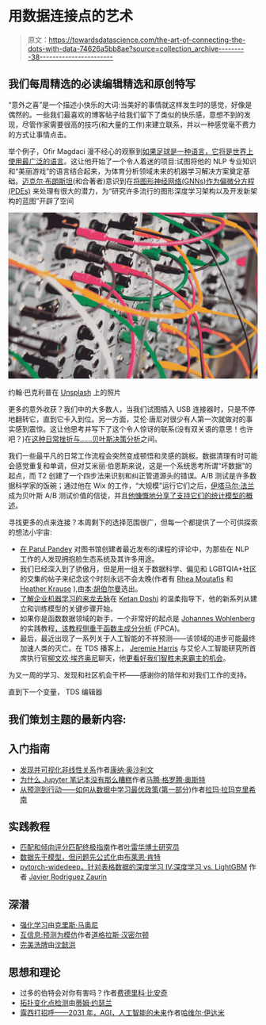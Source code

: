 # 用数据连接点的艺术

> 原文：<https://towardsdatascience.com/the-art-of-connecting-the-dots-with-data-74626a5bb8ae?source=collection_archive---------38----------------------->

## 我们每周精选的必读编辑精选和原创特写

“意外之喜”是一个描述小快乐的大词:当美好的事情就这样发生时的感觉，好像是偶然的。一些我们最喜欢的博客帖子给我们留下了类似的快乐感，意想不到的发现，尽管作家需要很高的技巧(和大量的工作)来建立联系，并以一种感觉毫不费力的方式让事情点击。

举个例子，Ofir Magdaci 漫不经心的观察到[如果足球是一种语言，它将是世界上使用最广泛的语言](/embedding-the-language-of-football-using-nlp-e52dc153afa6)。这让他开始了一个令人着迷的项目:试图将他的 NLP 专业知识和“美丽游戏”的语言结合起来，为体育分析领域未来的机器学习解决方案奠定基础。[迈克尔·布朗斯坦](https://medium.com/u/7b1129ddd572?source=post_page-----74626a5bb8ae--------------------------------)(和合著者)意识到在[将图形神经网络(GNNs)作为偏微分方程(PDEs)](/graph-neural-networks-as-neural-diffusion-pdes-8571b8c0c774) 来处理有很大的潜力，为“研究许多流行的图形深度学习架构以及开发新架构的蓝图”开辟了空间

![](img/f07e0931b51ed0ab89cab7ceae1e5a29.png)

约翰·巴克利普在 [Unsplash](https://unsplash.com?utm_source=medium&utm_medium=referral) 上的照片

更多的意外收获？我们中的大多数人，当我们试图插入 USB 连接器时，只是不停地翻转它，直到它卡入到位。另一方面，艾伦·唐尼对很少有人第一次就做对的事实感到震惊。这让他思考并写下了这个令人惊讶的联系(没有双关语的意思！也许吧？)在[这种日常挫折与……贝叶斯决策分析](/flipping-usb-connectors-5ac65ea9f355)之间。

我们一些最平凡的日常工作流程会突然变成顿悟和灵感的跳板。数据清理有时可能会感觉重复和单调，但对艾米丽·伯恩斯来说，这是一个系统思考所谓“坏数据”的起点，而 T2 创建了一个四步法来识别和纠正管道源头的错误。A/B 测试是许多数据科学家的饭碗；通过他在 Wix 的工作，“大规模”运行它们之后，[伊塔马尔·法兰](https://medium.com/u/153789513a7b?source=post_page-----74626a5bb8ae--------------------------------)成为贝叶斯 A/B 测试价值的信徒，并且[他慷慨地分享了支持它们的统计模型的概述](/how-to-do-bayesian-a-b-testing-fast-41ee00d55be8)。

寻找更多的点来连接？本周剩下的选择范围很广，但每一个都提供了一个可供探索的想法小宇宙:

*   [在 Parul Pandey](/reviewing-the-recently-released-huggingface-course-a6b4ace16167) 对图书馆创建者最近发布的课程的评论中，为那些在 NLP 工作的人发现拥抱脸生态系统及其许多用途。
*   我们已经深入到了骄傲月，但是用一组关于数据科学、偏见和 LGBTQIA+社区的交集的帖子来纪念这个时刻永远不会太晚(作者有 [Rhea Moutafis](https://medium.com/u/593908e0206?source=post_page-----74626a5bb8ae--------------------------------) 和 [Heather Krause](https://medium.com/u/7e89d86194d2?source=post_page-----74626a5bb8ae--------------------------------) ),由[本·胡伯尔曼](https://medium.com/u/e6ad8abedec9?source=post_page-----74626a5bb8ae--------------------------------)选出。
*   [了解企业机器学习的来龙去脉](/enterprise-ml-why-building-and-training-a-real-world-model-is-hard-59d09a430fae)在 [Ketan Doshi](https://medium.com/u/54f9ca55ed47?source=post_page-----74626a5bb8ae--------------------------------) 的温柔指导下，他的新系列从建立和训练模型的关键步骤开始。
*   如果你是函数数据领域的新手，一个非常好的起点是 [Johannes Wohlenberg](https://medium.com/u/8644189ad630?source=post_page-----74626a5bb8ae--------------------------------) 的实践教程[，该教程侧重于函数主成分分析](/functional-principal-component-analysis-and-functional-data-91d21261ab7f) (FPCA)。
*   最后，最近出现了一系列关于人工智能的不祥预测——该领域的进步可能最终加速人类的灭亡。在 TDS 播客上， [Jeremie Harris](https://medium.com/u/59564831d1eb?source=post_page-----74626a5bb8ae--------------------------------) 与艾伦人工智能研究所首席执行官[柳文欢·埃齐奥尼](https://medium.com/u/af9252b7f0b8?source=post_page-----74626a5bb8ae--------------------------------)聊天，他[更看好我们智胜未来霸主的机会](/the-case-against-worrying-about-existential-risk-from-ai-d4aaa77e812b)。

为又一周的学习、发现和社区机会干杯——感谢你的陪伴和对我们工作的支持。

直到下一个变量，
TDS 编辑器

## 我们策划主题的最新内容:

## 入门指南

*   [发现并可视化非线性关系](/finding-and-visualising-non-linear-relationships-4ecd63a43e7e)作者[康纳·奥沙利文](https://medium.com/u/4ae48256fb37?source=post_page-----74626a5bb8ae--------------------------------)
*   [为什么 Jupyter 笔记本没有那么糟糕](/why-jupyter-notebooks-arent-all-that-bad-d75e90d02c3a)作者[马腾·格罗腾·奥斯特](https://medium.com/u/22405c3b2875?source=post_page-----74626a5bb8ae--------------------------------)
*   [从预测到行动——如何从数据中学习最优政策(第一部分)](/from-prediction-to-action-how-to-learn-optimal-policies-from-data-part-1-1edbfdcb725d)作者[拉玛·拉玛克里希南](https://medium.com/u/28748480e8bd?source=post_page-----74626a5bb8ae--------------------------------)

## 实践教程

*   [匹配和倾向评分匹配终极指南](/an-ultimate-guide-to-matching-and-propensity-score-matching-644395c46616)作者[叶雷华博士研究员](https://medium.com/u/4e1d06dd743?source=post_page-----74626a5bb8ae--------------------------------)
*   [数据先于模型，但问题先公式化](/data-before-models-but-problem-formulation-first-b4c2a9a3e978)由[布莱恩·肯特](https://medium.com/u/fea25fff8539?source=post_page-----74626a5bb8ae--------------------------------)
*   [pytorch-widedeep，针对表格数据的深度学习 IV:深度学习 vs. LightGBM](/pytorch-widedeep-deep-learning-for-tabular-data-iv-deep-learning-vs-lightgbm-cadcbf571eaf) 作者 [Javier Rodriguez Zaurin](https://medium.com/u/4b8da97b9a0?source=post_page-----74626a5bb8ae--------------------------------)

## 深潜

*   [强化学习](/reinforcement-learning-fda8ff535bb6)由[克里斯·马奥尼](https://medium.com/u/56d03114dd5a?source=post_page-----74626a5bb8ae--------------------------------)
*   [互信息:预测为模仿](/mutual-information-prediction-as-imitation-da2cfb1e9bdd)作者[道格拉斯·汉密尔顿](https://medium.com/u/2ffa03b79ca7?source=post_page-----74626a5bb8ae--------------------------------)
*   [完美洗牌](/the-perfect-shuffle-aa388ad1ffd1)由[沈懿洪](https://medium.com/u/66204695b9a0?source=post_page-----74626a5bb8ae--------------------------------)

## 思想和理论

*   过多的伯特会对你有害吗？作者[费德里科·比安奇](https://medium.com/u/2aff872fe60e?source=post_page-----74626a5bb8ae--------------------------------)
*   [拓扑变化点检测](/topological-change-point-detection-162c6e11d3ca)由[蒂姆·约瑟兰](https://medium.com/u/713bf26ad5f2?source=post_page-----74626a5bb8ae--------------------------------)
*   [露西打招呼——2031 年，AGI，人工智能的未来](/lucy-says-hi-2031-agi-and-the-future-of-a-i-28b1e7b373f6)作者[哈维尔·伊达米](https://medium.com/u/7f7b5d730c84?source=post_page-----74626a5bb8ae--------------------------------)